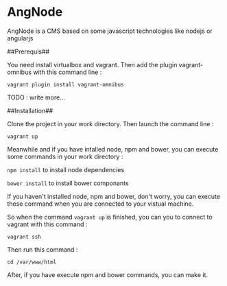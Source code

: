 AngNode
=======

AngNode is a CMS based on some javascript technologies like nodejs or angularjs

##Prerequis##

You need install virtualbox and vagrant. Then add the plugin vagrant-omnibus with this command line : 

`vagrant plugin install vagrant-omnibus`

TODO : write more...

##Installation##

Clone the project in your work directory. Then launch the command line :

`vagrant up`

Meanwhile and if you have intalled node, npm and bower, you can execute some commands in your work directory :

`npm install` to install node dependencies

`bower install` to install bower componants

If you haven't installed node, npm and bower, don't worry, you can execute these command when you are connected to your vistual machine.

So when the command `vagrant up` is finished, you can you to connect to vagrant with this command :

`vagrant ssh`

Then run this command :

`cd /var/www/html`

After, if you have execute npm and bower commands, you can make it.


